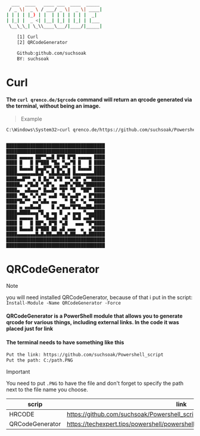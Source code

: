 ```sh
  ___  ____   ____ ___  ____  _____ 
 / _ \|  _ \ / ___/ _ \|  _ \| ____|
| | | | |_) | |  | | | | | | |  _|  
| |_| |  _ <| |__| |_| | |_| | |___ 
 \__\_\_| \_\\____\___/|____/|_____|
    
    [1] Curl
    [2] QRCodeGenerator

    Github:github.com/suchsoak
    BY: suchsoak

```

# Curl

#### The `curl qrenco.de/$qrcode` command will return an qrcode generated via the terminal, without being an image.

>Example

```sh
C:\Windows\System32>curl qrenco.de/https://github.com/suchsoak/Powershell_script


█████████████████████████████████████
█████████████████████████████████████
████ ▄▄▄▄▄ ██▀▀▄▄█ █▀█ █▀█ ▄▄▄▄▄ ████
████ █   █ █▀███ ▀█▄ ▀▄▄▀█ █   █ ████
████ █▄▄▄█ █▄▄█▀▀▄▀█▄▀▀▄ █ █▄▄▄█ ████
████▄▄▄▄▄▄▄█▄█ ▀▄█▄█▄█▄█ █▄▄▄▄▄▄▄████
████▄▄█▀▀ ▄ █ █▄▀▀▄▀█ ▀▀▄▀█▀ ▄▀▀█████
█████▄ ▄▀█▄█ ▀▄█▀▄  ▄▄█▀▄▀██▄▀███████
████▄  ▄█▄▄▄▀ █▄▄█▀ ▀█▀ ▀█  ▀██▀ ████
████ ▀█▄ ▀▄▀▄▀▀ ▄▄█ ▀█▄▀▄▄█▀ ▄ █▀████
████▀█▄▀▀ ▄▄▀▄█▄ ▄▄   ▀ █▄▀ ▀▄ ▀▀████
████ ▄ ▄▄█▄▄█    █ ▄▀█▄▄▀█▀█▄▄██▄████
████▄████▄▄▄▀█ ▄ ▄▄ █  ▄ ▄▄▄ ▀▄▄▄████
████ ▄▄▄▄▄ █  ▀█▄▄█  ▄█  █▄█ ▄▄█▀████
████ █   █ ██▀▄ █▀█ ▀▄█   ▄▄▄ ▀█▀████
████ █▄▄▄█ █▀███ ██ ▄█ ▄▄▄  ▄  ▄▀████
████▄▄▄▄▄▄▄█▄█▄██▄▄██▄█▄██▄▄▄█▄██████
█████████████████████████████████████
█████████████████████████████████████
```

# QRCodeGenerator

>[!NOTE]
>you will need installed QRCodeGenerator, because of that i put in the script: `Install-Module -Name QRCodeGenerator -Force`

#### QRCodeGenerator is a PowerShell module that allows you to generate qrcode for various things, including external links. In the code it was placed just for link

#### The terminal needs to have something like this

```sh
Put the link: https://github.com/suchsoak/Powershell_script
Put the path: C:/path.PNG
```
>[!IMPORTANT]
>You need to put `.PNG` to have the file and don't forget to specify the path next to the file name you choose.

|scrip| link |
|-----|------|
| HRCODE     | https://github.com/suchsoak/Powershell_script/blob/main/powershell/qrcode.ps1
| QRCodeGenerator | https://techexpert.tips/powershell/powershell-creating-qr-code-url/
